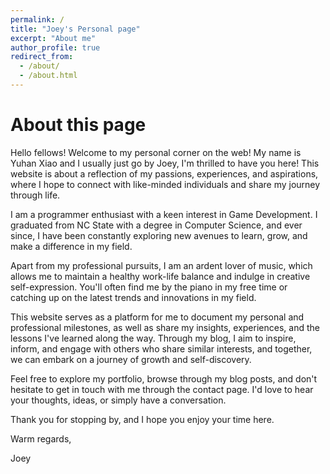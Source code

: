 ```yaml
---
permalink: /
title: "Joey's Personal page"
excerpt: "About me"
author_profile: true
redirect_from: 
  - /about/
  - /about.html
---
```



About this page
================================================
Hello fellows! Welcome to my personal corner on the web! My name is Yuhan Xiao and I usually just go by Joey, I'm thrilled to have you here! This website is about a reflection of my passions, experiences, and aspirations, where I hope to connect with like-minded individuals and share my journey through life.

I am a programmer enthusiast with a keen interest in Game Development. I graduated from NC State with a degree in Computer Science, and ever since, I have been constantly exploring new avenues to learn, grow, and make a difference in my field.

Apart from my professional pursuits, I am an ardent lover of music, which allows me to maintain a healthy work-life balance and indulge in creative self-expression. You'll often find me by the piano in my free time or catching up on the latest trends and innovations in my field.

This website serves as a platform for me to document my personal and professional milestones, as well as share my insights, experiences, and the lessons I've learned along the way. Through my blog, I aim to inspire, inform, and engage with others who share similar interests, and together, we can embark on a journey of growth and self-discovery.

Feel free to explore my portfolio, browse through my blog posts, and don't hesitate to get in touch with me through the contact page. I'd love to hear your thoughts, ideas, or simply have a conversation.

Thank you for stopping by, and I hope you enjoy your time here.

Warm regards,

Joey
